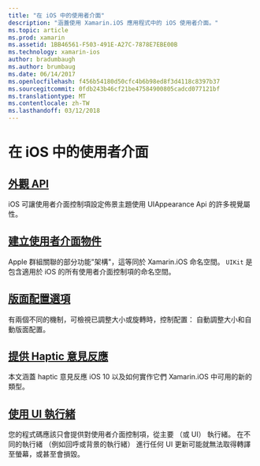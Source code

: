 ```yaml
---
title: "在 iOS 中的使用者介面"
description: "涵蓋使用 Xamarin.iOS 應用程式中的 iOS 使用者介面。"
ms.topic: article
ms.prod: xamarin
ms.assetid: 1BB46561-F503-491E-A27C-7878E7EBE00B
ms.technology: xamarin-ios
author: bradumbaugh
ms.author: brumbaug
ms.date: 06/14/2017
ms.openlocfilehash: f456b54180d50cfc4b6b98ed8f3d4118c8397b37
ms.sourcegitcommit: 0fdb243b46cf21be47584900805cadcd077121bf
ms.translationtype: MT
ms.contentlocale: zh-TW
ms.lasthandoff: 03/12/2018
---
```

# <a name="user-interface-in-ios"></a>在 iOS 中的使用者介面

## <a name="appearance-apiintroduction-to-the-appearance-apimd"></a>[外觀 API](introduction-to-the-appearance-api.md)

iOS 可讓使用者介面控制項設定佈景主題使用 UIAppearance Api 的許多視覺屬性。

## <a name="creating-user-interface-objectsiosuser-interfaceios-uicreating-ui-objectsmd"></a>[建立使用者介面物件](~/ios/user-interface/ios-ui/creating-ui-objects.md)

Apple 群組關聯的部分功能"架構"，這等同於 Xamarin.iOS 命名空間。 `UIKit` 是包含適用於 iOS 的所有使用者介面控制項的命名空間。

## <a name="layout-optionsiosuser-interfaceios-uilayout-optionsmd"></a>[版面配置選項](~/ios/user-interface/ios-ui/layout-options.md)

有兩個不同的機制，可檢視已調整大小或旋轉時，控制配置： 自動調整大小和自動版面配置。

## <a name="providing-haptic-feedbackiosuser-interfaceios-uihaptic-feedbackmd"></a>[提供 Haptic 意見反應](~/ios/user-interface/ios-ui/haptic-feedback.md)

本文涵蓋 haptic 意見反應 iOS 10 以及如何實作它們 Xamarin.iOS 中可用的新的類型。

## <a name="working-with-the-ui-threadiosuser-interfaceios-uiui-threadmd"></a>[使用 UI 執行緒](~/ios/user-interface/ios-ui/ui-thread.md)

您的程式碼應該只會提供對使用者介面控制項，從主要 （或 UI） 執行緒。 在不同的執行緒 （例如回呼或背景的執行緒） 進行任何 UI 更新可能就無法取得轉譯至螢幕，或甚至會損毀。




